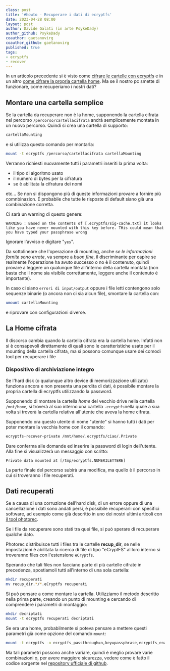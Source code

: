 ```yaml
---
class: post
title: '#howto - Recuperare i dati di ecryptfs'
date: 2023-04-28 08:00
layout: post
author: Davide Galati (in arte PsykeDady)
author_github: PsykeDady
coauthor: gaetanovirg
coauthor_github: gaetanovirg
published: true
tags:
- ecryptfs
- recover
---
```


In un articolo precedente si è visto come [cifrare le cartelle con ecryptfs](https://linuxhub.it/articles/howto-cifrare-file-e-cartelle-con-cryfs-e-ecryptfs/) e in un altro [come cifrare la propria cartella home](https://linuxhub.it/articles/howto-cifrare-la-home-ecryptfs/). Ma se il nostro pc smette di funzionare, come recuperiamo i nostri dati?


## Montare una cartella semplice 

Se la cartella da recuperare non è la home, supponendo la cartella cifrata nel percorso `/percorso/cartellacifrata` andrà semplicemente montata in un nuovo percorso. Quindi si crea una cartella di supporto: 

```bash
cartellaMounting
```

e si utilizza questo comando per montarla: 

```bash
mount -t ecryptfs /percorso/cartellacifrata cartellaMounting
```

Verranno richiesti nuovamente tutti i parametri inseriti la prima volta: 

- il tipo di algoritmo usato
- il numero di bytes per la cifratura
- se è abilitata la cifratura dei nomi 

etc... Se non si dispongono più di queste informazioni provare a fornire  più comnbinazion. É probabile che tutte le risposte di default siano già una combinazione corretta.

Ci sarà un warning di questo genere: 

```
WARNING : Based on the contents of [.ecryptfs/sig-cache.txt] it looks like you have never mounted with this key before. THis could mean that you have typed your passphrase wrong
```

Ignorare l'avviso e digitare "`yes`". 

Da sottolineare che l'operazione di mounting, anche *se le informazioni fornite sono errate*, va sempre a *buon fine*, il discriminante per capire se realmente l'operazione ha avuto successo o no è il contenuto, quindi provare a leggere un qualunque file all'interno della cartella montata (non basta che il nome sia visibile correttamente, leggere anche il contenuto è importante).

In caso ci siano `errori di input/output` oppure i file letti contengono solo sequenze binarie (o ancora non ci sia alcun file), smontare la cartella con: 

```bash
umount cartellaMounting
```

e riprovare con configurazioni diverse.

## La Home cifrata

Il discorso cambia quando la cartella cifrata era la cartella home. Infatti non si è consapevoli direttamente di quali sono le caratteristiche usate per il mounting della cartella cifrata, ma si possono comunque usare dei comodi tool per recuperare i file


### Dispositivo di archiviazione integro

Se l'hard disk (o qualunque altro device di memorizzazione utilizato) funziona ancora e non presenta una perdita di dati, è possibile montare la propria cartella di ecryptfs utilizzando la password.

Supponendo di montare la cartella *home* del vecchio drive nella cartella `/mnt/home`, si troverà al suo interno una cartella `.ecryptfs`nella quale a sua volta si troverà la cartella relativa all'utente che aveva la home cifrata.

Supponendo ora questo utente di nome "utente" si hanno tutti i dati per poter montare la vecchia home con il comando: 


```bash
ecryptfs-recover-private /mnt/home/.ecryptfs/ciao/.Private
```

Dare conferma alle domande ed inserire la password di login dell'utente. Alla fine si visualizzerà un messaggio con scritto: 

```
Private data mounted at [/tmp/ecryptfs.NUMERILETTERE]
```

La parte finale del percorso subirà una modifica, ma quello è il percorso in cui si troveranno i file recuperati.

## Dati recuperati

Se a causa di una corruzione dell'hard disk, di un errore oppure di una cancellazione i dati sono andati persi, è possibile recuperarli con specifici software, ad esempio come già descritto in uno dei nostri ultimi articoli con [il tool photorec](https://linuxhub.it/articles/howto-recupero-file-persi-photorec/). 

Se i file da recuperare sono stati tra quei file, si può sperare di recuperare qualche dato.

Photorec distribuisce tutti i files tra le cartelle **recup_dir**, se nelle impostazioni è abilitata la ricerca di file di tipo "eCryptFS" al loro interno si troveranno files con l'estensione `eCryptfs`. 

Sperando che tali files non facciano parte di più cartelle cifrate in precedenza, spostiamoli tutti all'interno di una sola cartella: 

```bash
mkdir recuperati
mv recup_dir.*/*.eCryptfs recuperati
```

Si può pensare a come montare la cartella. Utilizziamo il metodo descritto nella prima parte, creando un punto di mounting e cercando di comprendere i parametri di montaggio:

```bash
mkdir decriptati
mount -t ecryptfs recuperati decriptati
```

Se era una home, probabilmente si poteva pensare a mettere questi parametri già come opzione del comando `mount`:

```bash
mount -t ecryptfs -o ecryptfs_passthrough=n,key=passphrase,ecryptfs_enable_filename_crypto=y,ecryptfs_key_bytes=16,ecryptfs_cipher=aes recuperati decriptati
```

Ma tali parametri possono anche variare, quindi è meglio provare varie combinazioni o, per avere maggiore sicurezza, vedere come è fatto il codice sorgente nel [repository ufficiale di github](https://github.com/dustinkirkland/ecryptfs-utils/blob/master/src/utils/ecryptfs-setup-private). 
